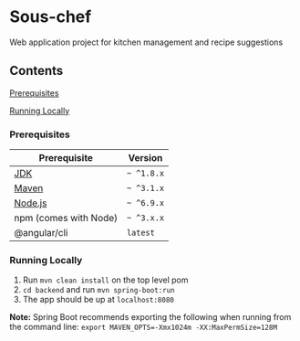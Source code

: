 # Sous-chef
Web application project for kitchen management and recipe suggestions

## Contents
[Prerequisites](#prerequisites)

[Running Locally](#running-locally)

### Prerequisites

| Prerequisite                                | Version |
| ------------------------------------------- | ------- |
| [JDK](http://www.oracle.com/technetwork/java/javase/downloads/jdk9-downloads-3848520.html) | `~ ^1.8.x`  |
| [Maven](http://maven.apache.org/download.cgi) | `~ ^3.1.x`  |
| [Node.js](http://nodejs.org)                | `~ ^6.9.x`  |
| npm (comes with Node)                       | `~ ^3.x.x`  |
| @angular/cli                                 | `latest`|

### Running Locally

1. Run `mvn clean install` on the top level pom
2. `cd backend` and run `mvn spring-boot:run`
3. The app should be up at `localhost:8080`

**Note:** Spring Boot recommends exporting the following when running from the command line: `export MAVEN_OPTS=-Xmx1024m -XX:MaxPermSize=128M`
